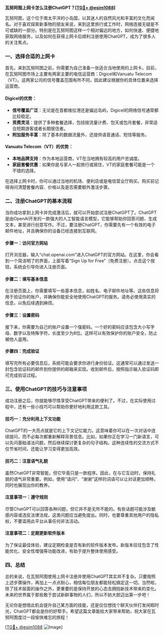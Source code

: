 **瓦努阿图上网卡怎么注册ChatGPT？[[TG💪+ @esim1088](https://t.me/s/esim1088)]**

瓦努阿图，这个位于南太平洋的小岛国，以其迷人的自然风光和丰富的文化而闻名。对于喜欢探索新事物的朋友来说，来到这里旅行或工作时，网络连接无疑是不可或缺的一部分。特别是在瓦努阿图这样一个相对偏远的地方，如何快速、便捷地获取网络服务，以及如何在获得上网卡后顺利注册使用ChatGPT，成为了很多人的关注焦点。

### 一、选择合适的上网卡

首先，来到瓦努阿图之前，你需要为自己准备一张适合当地使用的上网卡。目前，在瓦努阿图市场上主要有两家主要的电信运营商：Digicel和Vanuatu Telecom（VT）。这两家公司的信号覆盖范围有所不同，因此建议根据你的具体位置来选择运营商。

#### Digicel的优势：
- **信号覆盖广泛**：无论是在首都维拉港还是偏远岛屿，Digicel的网络信号通常都比较稳定。
- **资费灵活**：提供了多种套餐选择，包括按流量计费、包天或包月套餐，非常适合短期游客或者长期居住者。
- **附加服务丰富**：除了基本的数据流量外，还提供语音通话、短信等服务。

#### Vanuatu Telecom（VT）的优势：
- **本地品牌支持**：作为本地运营商，VT在当地拥有较高的用户忠诚度。
- **家庭套餐优惠**：如果你是与家人一起旅行或居住，VT的家庭套餐可能是一个不错的选择。

在选择上网卡时，你可以通过当地的机场、便利店或是电信营业厅购买。购买前记得询问清楚套餐内容、价格以及是否需要额外激活步骤。

### 二、注册ChatGPT的基本流程

当你成功拿到上网卡并完成激活后，就可以开始尝试注册ChatGPT了。ChatGPT是由OpenAI开发的一款强大的人工智能语言模型，它能够帮助你回答问题、生成文本，甚至进行创意写作。不过，要注册ChatGPT，你需要先有一个有效的电子邮件地址，并且确保你的设备已经连接到互联网。

#### 步骤一：访问官方网站

打开浏览器，输入“chat.openai.com”进入ChatGPT的官方网站。在这里，你会看到一个简洁明了的界面，上面写着“Sign Up for Free”（免费注册）。点击这个按钮，系统会引导你进入注册页面。

#### 步骤二：填写基本信息

在注册页面上，你需要填写一些基本信息，如姓名、电子邮件地址等。这些信息将用于验证你的账户，并确保你能安全地使用ChatGPT的服务。请务必使用真实的信息，以免后续遇到麻烦。

#### 步骤三：设置密码

接下来，你需要为自己的账户设置一个强密码。一个好的密码应该包含大小写字母、数字以及特殊字符，长度至少为8位。这样可以有效保护你的账户安全，防止被他人盗用。

#### 步骤四：完成验证

填写完所有必要信息后，系统可能会要求你进行身份验证。这通常可以通过发送一封包含验证码的邮件到你提供的邮箱来实现。收到邮件后，按照指示输入验证码即可完成验证过程。

### 三、使用ChatGPT的技巧与注意事项

成功注册之后，你就能够尽情享受ChatGPT带来的便利了。不过，在实际使用过程中，还有一些小技巧可以帮助你更好地利用这款工具。

#### 技巧一：充分利用上下文功能

ChatGPT的一大亮点就是它的上下文记忆能力。这意味着你可以在一次对话中连续提问，而不必每次都重新解释背景信息。比如，如果你正在学习一门新语言，可以先问基础语法问题，然后继续探讨更复杂的句子结构。这种连续性的交流方式不仅节省时间，还能让学习变得更加高效。

#### 技巧二：注意语气礼貌

虽然ChatGPT非常智能，但它毕竟只是一款程序。因此，在与它互动时，保持礼貌的语气非常重要。例如，使用“请问”、“谢谢”这样的词语可以让对话更加顺畅，同时也展现出你的教养。

#### 注意事项一：遵守规则

尽管ChatGPT可以回答各种问题，但它并不是无所不能的。有些话题可能涉及敏感内容或违反法律法规，这类问题应当避免提出。同时，也要尊重其他用户的隐私权，不要滥用此平台从事任何非法活动。

#### 注意事项二：定期更新软件版本

为了保证最佳体验，建议定期检查是否有新的软件版本发布。新版本往往包含了性能优化、安全性增强等功能改进，有助于提升整体使用感受。

### 四、总结

总的来说，在瓦努阿图使用上网卡注册并使用ChatGPT其实并不复杂。只要按照上述步骤操作，再加上一点点耐心，相信每位朋友都能轻松搞定这一切。当然啦，除了技术层面的操作之外，更重要的是保持开放的心态去拥抱新技术带来的变化。未来的世界属于那些敢于尝试新鲜事物的人们，所以不妨大胆迈出第一步吧！

无论你是想借此机会提升自己某方面的技能，还是仅仅想找个聊天伙伴打发闲暇时光，ChatGPT都会是你的好帮手。希望这篇文章能给大家带来帮助，祝大家在瓦努阿图度过一段愉快难忘的旅程！

[[TG💪+ @esim1088](https://t.me/s/esim1088) ![Image](https://i.postimg.cc/4NQfJmqS/Snipaste-2025-05-13-00-14-12.png)]